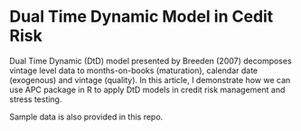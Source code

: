 # Dual Time Dynamic Model in Cedit Risk

Dual Time Dynamic (DtD) model presented by Breeden (2007) decomposes vintage level data to months-on-books (maturation), 
calendar date (exogenous) and vintage (quality). In this article, I demonstrate how we can use APC package in R to apply DtD models in credit risk management and stress testing.

Sample data is also provided in this repo.
